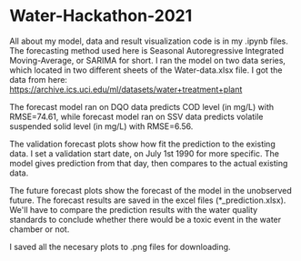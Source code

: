# Water-Hackathon-2021
All about my model, data and result visualization code is in my .ipynb files. The forecasting method used here is Seasonal Autoregressive Integrated Moving-Average, or SARIMA for short. I ran the model on two data series, which located in two different sheets of the Water-data.xlsx file. I got the data from here: https://archive.ics.uci.edu/ml/datasets/water+treatment+plant

The forecast model ran on DQO data predicts COD level (in mg/L) with RMSE=74.61, while forecast model ran on SSV data predicts volatile suspended solid level (in mg/L) with RMSE=6.56.

The validation forecast plots show how fit the prediction to the existing data. I set a validation start date, on July 1st 1990 for more specific. The model gives prediction from that day, then compares to the actual existing data.

The future forecast plots show the forecast of the model in the unobserved future. The forecast results are saved in the excel files (*_prediction.xlsx). We'll have to compare the prediction results with the water quality standards to conclude whether there would be a toxic event in the water chamber or not.

I saved all the necesary plots to .png files for downloading.

